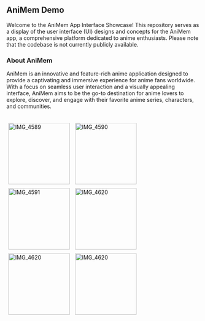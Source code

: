 ## AniMem Demo

Welcome to the AniMem App Interface Showcase! This repository serves as a display of the user interface (UI) designs and concepts for the AniMem app, a comprehensive platform dedicated to anime enthusiasts. Please note that the codebase is not currently publicly available.

### About AniMem

AniMem is an innovative and feature-rich anime application designed to provide a captivating and immersive experience for anime fans worldwide. With a focus on seamless user interaction and a visually appealing interface, AniMem aims to be the go-to destination for anime lovers to explore, discover, and engage with their favorite anime series, characters, and communities.

##

<img src="https://github.com/CippoX/AniMem-Demo/assets/62521219/d94d4b7a-76b5-4eca-8294-9ef51d53e893" alt="IMG_4589" width="160" style="padding: 5px;"/>
<img src="https://github.com/CippoX/AniMem-Demo/assets/62521219/a8332c22-9484-4a34-9c67-70d385ac01da" alt="IMG_4590" width="160" style="padding: 5px;"/>
<img src="https://github.com/CippoX/AniMem-Demo/assets/62521219/ffae21ac-f156-4ddb-a19d-340fac2e4a7e" alt="IMG_4591" width="160" style="padding: 5px;"/>
<img src="https://github.com/CippoX/AniMem-Demo/assets/62521219/cf7c66c9-47fb-4a27-9f7d-9c290f652ed2" alt="IMG_4620" width="160" style="padding: 5px;"/>
<img src="https://github.com/CippoX/AniMem-Demo/assets/62521219/31642522-f16f-404d-8afa-7574311f2bf0" alt="IMG_4620" width="160" style="padding: 5px;"/>
<img src="https://github.com/CippoX/AniMem-Demo/assets/62521219/9c4ddc41-f813-456f-b078-6128596ca680" alt="IMG_4620" width="160" style="padding: 5px;"/>
